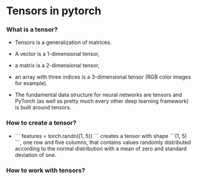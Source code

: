 # Tensors in pytorch
### What is a tensor?

* Tensors is a generalization of matrices. 

* A vector is a 1-dimensional tensor, 
* a matrix is a 2-dimensional tensor, 
* an array with three indices is a 3-dimensional tensor (RGB color images for example). 
* The fundamental data structure for neural networks are tensors and PyTorch (as well as pretty much every other deep learning framework) is built around tensors.

### How to create a tensor?
* ´´´ features = torch.randn((1, 5)) ´´´ creates a tensor with shape ´´´(1, 5) ´´´, one row and five columns, that contains values randomly distributed  according to the normal distribution with a mean of zero and standard deviation of one.

### How to work with tensors?
